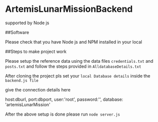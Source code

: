 # ArtemisLunarMissionBackend
supported by Node js

##Software

Please check that you have Node js and NPM installed in your local

##Steps to make project work

Please setup the reference data using the data files `credentials.txt` and `posts.txt` and follow the steps provided in `AlldatabaseDetails.txt`

After cloning the project pls set your `local Database details` inside the `backend.js file`

give the connection details here 

host:dburl,
port:dbport,
user:'root',
password:'',
database: 'artemisLunarMission'

After the above setup is done please run `node server.js` 
